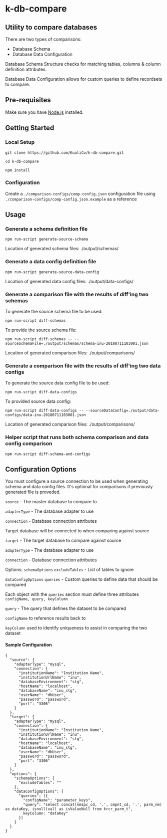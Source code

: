# k-db-compare
Utility to compare databases
---
There are two types of comparisons:
  * Database Schema
  * Database Data Configuration

Database Schema Structure checks for matching tables, columns & column definition attributes.

Database Data Configuration allows for custom queries to define recordsets to compare.

## Pre-requisites
Make sure you have [Node.js](nodejs.org) installed.

## Getting Started

### Local Setup
`git clone https://github.com/KualiCo/k-db-compare.git`

`cd k-db-compare`

`npm install`

### Configuration
Create a `./comparison-configs/comp-config.json` configuration file using `./comparison-configs/comp-config.json.example` as a reference

## Usage
### Generate a schema definition file

`npm run-script generate-source-schema`

Location of generated schema files: ./output/schemas/

### Generate a data config definition file

`npm run-script generate-source-data-config`

Location of generated data config files: ./output/data-configs/

### Generate a comparison file with the results of diff'ing two schemas

To generate the source schema file to be used:

`npm run-script diff-schemas`

To provide the source schema file:

`npm run-script diff-schemas -- --sourceSchemaFile=./output/schemas/schema-inu-20180711103001.json`

Location of generated comparison files: ./output/comparisons/

### Generate a comparison file with the results of diff'ing two data configs

To generate the source data config file to be used:

`npm run-script diff-data-configs`

To provided source data config:

`npm run-script diff-data-configs -- --sourceDataConfig=./output/data-configs/data-inu-20180711103001.json`


Location of generated comparison files: ./output/comparisons/

### Helper script that runs both schema comparison and data config comparison

`npm run-script diff-schema-and-configs`


## Configuration Options
  You must configure a source connection to be used when generating schema and data config files. It's optional for comparisons if previously generated file is proveded.

  `source` - The master database to compare to

  `adapterType` - The database adapter to use

  `connection` - Database connection attributes

  Target database will be connected to when comparing against source

  `target` - The target database to compare against source

  `adapterType` - The database adapter to use

  `connection` - Database connection attributes

Options:
  `schemaOptions`
    `excludeTables` - List of tables to ignore

  `dataConfigOptions`
    `queries` - Custom queries to define data that should be compared
      
  Each object with the `queries` section must define three attributes `configName, query, keyColumn`
  
  `query` - The query that defines the dataset to be compared

  `configName` to reference results back to

  `keyColumn` used to identify uniqueness to assist in comparing the two dataset


#### Sample Configuration
```
{
  "source": {
    "adapterType": "mysql",
    "connection": {
      "institutionName": "Institution Name",
      "institutionUrlName": "inu",
      "databaseEnvironment": "stg",
      "hostName": "localhost",
      "databaseName": "inu_stg",
      "userName": "dbUser",
      "password": "password",
      "port": "3306"
    }
  },
  "target": {
    "adapterType": "mysql",
    "connection": {
      "institutionName": "Institution Name",
      "institutionUrlName": "inu",
      "databaseEnvironment": "stg",
      "hostName": "localhost",
      "databaseName": "inu_stg",
      "userName": "dbUser",
      "password": "password",
      "port": "3306"
    }
  },
  "options": {
    "schemaOptions": {
      "excludeTables": ""
    },
    "dataConfigOptions": {
      "queries": [{
        "configName": "parameter_keys",
        "query": "select concat(nmspc_cd, '.', cmpnt_cd, '.', parm_nm) as dataKey, isnull(val) as isValueNull from krcr_parm_t",
        keyColumn: "dataKey"
      }]
    }
  }
}
```
